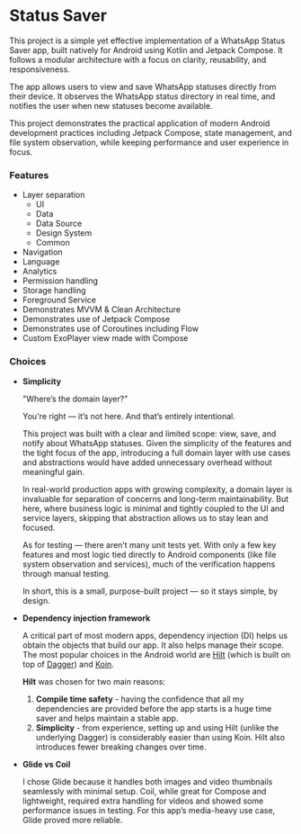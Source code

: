 # Status Saver

This project is a simple yet effective implementation of a WhatsApp Status Saver app, built natively for Android using Kotlin and Jetpack Compose. It follows a modular architecture with a focus on clarity, reusability, and responsiveness.

The app allows users to view and save WhatsApp statuses directly from their device. It observes the WhatsApp status directory in real time, and notifies the user when new statuses become available.

This project demonstrates the practical application of modern Android development practices including Jetpack Compose, state management, and file system observation, while keeping performance and user experience in focus.

### Features

- Layer separation
    - UI
    - Data
    - Data Source
    - Design System
    - Common
- Navigation
- Language
- Analytics
- Permission handling
- Storage handling
- Foreground Service
- Demonstrates MVVM & Clean Architecture
- Demonstrates use of Jetpack Compose
- Demonstrates use of Coroutines including Flow
- Custom ExoPlayer view made with Compose

### Choices

- **Simplicity**

  "Where’s the domain layer?"

  You're right — it’s not here. And that’s entirely intentional.

  This project was built with a clear and limited scope: view, save, and notify about WhatsApp statuses.
  Given the simplicity of the features and the tight focus of the app, introducing a full domain layer
  with use cases and abstractions would have added unnecessary overhead without meaningful gain.

  In real-world production apps with growing complexity, a domain layer is invaluable for separation of concerns
  and long-term maintainability. But here, where business logic is minimal and tightly coupled to the UI and service
  layers, skipping that abstraction allows us to stay lean and focused.

  As for testing — there aren’t many unit tests yet. With only a few key features and most logic tied directly to
  Android components (like file system observation and services), much of the verification happens through manual testing.

  In short, this is a small, purpose-built project — so it stays simple, by design.

- **Dependency injection framework**

  A critical part of most modern apps, dependency injection (DI) helps us obtain the objects
  that build our app. It also helps manage their scope. The most popular choices in the
  Android world are [Hilt](https://dagger.dev/hilt/) (which is built on top of [Dagger](
  https://dagger.dev/)) and [Koin](https://insert-koin.io/).

  **Hilt** was chosen for two main reasons:
    1. **Compile time safety** - having the confidence that all my dependencies are provided
       before the app starts is a huge time saver and helps maintain a stable app.
    2. **Simplicity** - from experience, setting up and using Hilt (unlike the underlying Dagger)
       is considerably easier than using Koin. Hilt also introduces fewer breaking changes
       over time.

- **Glide vs Coil**
  
  I chose Glide because it handles both images and video thumbnails seamlessly with minimal setup.
  Coil, while great for Compose and lightweight, required extra handling for videos and showed some
  performance issues in testing. For this app’s media-heavy use case, Glide proved more reliable.


